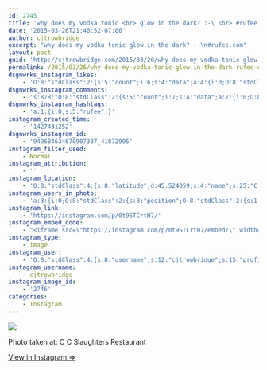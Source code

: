 ```yaml
---
id: 2745
title: 'why does my vodka tonic <br> glow in the dark? :-\ <br> #rufee.com'
date: '2015-03-26T21:40:52-07:00'
author: cjtrowbridge
excerpt: "why does my vodka tonic glow in the dark? :-\n#rufee.com"
layout: post
guid: 'http://cjtrowbridge.com/2015/03/26/why-does-my-vodka-tonic-glow-in-the-dark-rufee-com/'
permalink: /2015/03/26/why-does-my-vodka-tonic-glow-in-the-dark-rufee-com/
dsgnwrks_instagram_likes:
    - 'O:8:"stdClass":2:{s:5:"count";i:6;s:4:"data";a:4:{i:0;O:8:"stdClass":4:{s:8:"username";s:9:"jimmieeee";s:15:"profile_picture";s:84:"https://instagramimages-a.akamaihd.net/profiles/profile_28064856_75sq_1376196501.jpg";s:2:"id";s:8:"28064856";s:9:"full_name";s:12:"Jimmie Erwin";}i:1;O:8:"stdClass":4:{s:8:"username";s:12:"robertstrang";s:15:"profile_picture";s:107:"https://igcdn-photos-g-a.akamaihd.net/hphotos-ak-xfp1/t51.2885-19/1171914_1612055082339886_1411521777_a.jpg";s:2:"id";s:9:"197967866";s:9:"full_name";s:0:"";}i:2;O:8:"stdClass":4:{s:8:"username";s:16:"necropolistattoo";s:15:"profile_picture";s:85:"https://instagramimages-a.akamaihd.net/profiles/profile_375833882_75sq_1368381744.jpg";s:2:"id";s:9:"375833882";s:9:"full_name";s:24:"Necropolis Tattoo-Studio";}i:3;O:8:"stdClass":4:{s:8:"username";s:9:"nazghoul_";s:15:"profile_picture";s:105:"https://igcdn-photos-d-a.akamaihd.net/hphotos-ak-frc/t51.2885-19/10543542_838637796174611_151210582_a.jpg";s:2:"id";s:8:"19523293";s:9:"full_name";s:12:"Lake Cabrera";}}}'
dsgnwrks_instagram_comments:
    - 's:878:"O:8:"stdClass":2:{s:5:"count";i:7;s:4:"data";a:7:{i:0;O:8:"stdClass":4:{s:12:"created_time";s:10:"1427431418";s:4:"text";s:3:"Omg";s:4:"from";O:8:"stdClass":4:{s:8:"username";s:9:"nazghoul_";s:15:"profile_picture";s:105:"https://igcdn-photos-d-a.akamaihd.net/hphotos-ak-frc/t51.2885-19/10543542_838637796174611_151210582_a.jpg";s:2:"id";s:8:"19523293";s:9:"full_name";s:12:"Lake Cabrera";}s:2:"id";s:18:"949686026407694706";}i:1;O:8:"stdClass":4:{s:12:"created_time";s:10:"1427431426";s:4:"text";s:5:"Turds";s:4:"from";O:8:"stdClass":4:{s:8:"username";s:9:"nazghoul_";s:15:"profile_picture";s:105:"https://igcdn-photos-d-a.akamaihd.net/hphotos-ak-frc/t51.2885-19/10543542_838637796174611_151210582_a.jpg";s:2:"id";s:8:"19523293";s:9:"full_name";s:12:"Lake Cabrera";}s:2:"id";s:18:"949686092467982709";}i:2;O:8:"stdClass":4:{s:12:"created_time";s:10:"1427431430";s:4:"text";s:4:"";'
dsgnwrks_instagram_hashtags:
    - 'a:1:{i:0;s:5:"rufee";}'
instagram_created_time:
    - '1427431252'
dsgnwrks_instagram_id:
    - '949684634678907387_41872995'
instagram_filter_used:
    - Normal
instagram_attribution:
    - ''
instagram_location:
    - 'O:8:"stdClass":4:{s:8:"latitude";d:45.524059;s:4:"name";s:25:"C C Slaughters Restaurant";s:9:"longitude";d:-122.672722;s:2:"id";i:1075045;}'
instagram_users_in_photo:
    - 'a:3:{i:0;O:8:"stdClass":2:{s:8:"position";O:8:"stdClass":2:{s:1:"y";d:0.45555556;s:1:"x";d:0.36041668;}s:4:"user";O:8:"stdClass":4:{s:8:"username";s:12:"chrisbogard_";s:15:"profile_picture";s:106:"https://igcdn-photos-a-a.akamaihd.net/hphotos-ak-xfa1/t51.2885-19/10964039_384339201738744_346793430_a.jpg";s:2:"id";s:9:"220013702";s:9:"full_name";s:12:"Chris Bogard";}}i:1;O:8:"stdClass":2:{s:8:"position";O:8:"stdClass":2:{s:1:"y";d:0.31319445;s:1:"x";d:0.88958335;}s:4:"user";O:8:"stdClass":4:{s:8:"username";s:9:"nguhjones";s:15:"profile_picture";s:107:"https://igcdn-photos-b-a.akamaihd.net/hphotos-ak-xap1/t51.2885-19/10727787_728345577258937_1924414005_a.jpg";s:2:"id";s:10:"1537354302";s:9:"full_name";s:14:"Daniel Simpson";}}i:2;O:8:"stdClass":2:{s:8:"position";O:8:"stdClass":2:{s:1:"y";d:0.8138889;s:1:"x";d:0.19166666;}s:4:"user";O:8:"stdClass":4:{s:8:"username";s:12:"cjtrowbridge";s:15:"profile_picture";s:103:"https://igcdn-photos-f-a.akamaihd.net/hphotos-ak-xpa1/t51.2885-19/925559_452430704897917_67836701_a.jpg";s:2:"id";s:8:"41872995";s:9:"full_name";s:13:"CJ Trowbridge";}}}'
instagram_link:
    - 'https://instagram.com/p/0t9STCrtH7/'
instagram_embed_code:
    - "<iframe src=\"https://instagram.com/p/0t9STCrtH7/embed/\" width=\"612\" height=\"710\" frameborder=\"0\" scrolling=\"no\" allowtransparency=\"true\"></iframe>\n"
instagram_type:
    - image
instagram_user:
    - 'O:8:"stdClass":4:{s:8:"username";s:12:"cjtrowbridge";s:15:"profile_picture";s:103:"https://igcdn-photos-f-a.akamaihd.net/hphotos-ak-xpa1/t51.2885-19/925559_452430704897917_67836701_a.jpg";s:2:"id";s:8:"41872995";s:9:"full_name";s:13:"CJ Trowbridge";}'
instagram_username:
    - cjtrowbridge
instagram_image_id:
    - '2746'
categories:
    - Instagram
---
```


[![](http://blog.cjtrowbridge.com/wp-content/uploads/2015/03/10986098_826497264084707_1424394365_n.jpg)](https://instagram.com/p/0t9STCrtH7/)

Photo taken at: C C Slaughters Restaurant

[View in Instagram ⇒](https://instagram.com/p/0t9STCrtH7/)